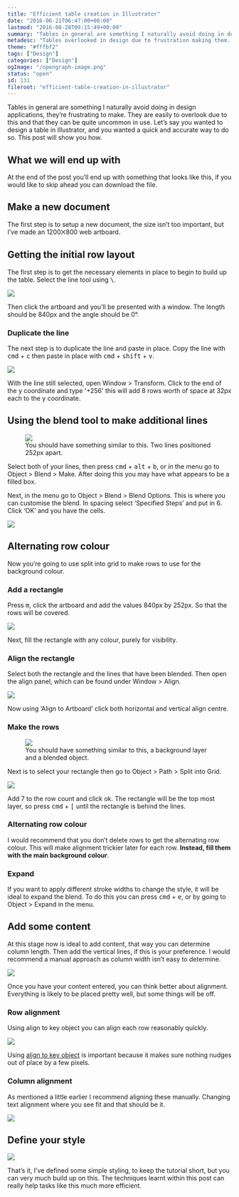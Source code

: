 ```yaml
---
title: "Efficient table creation in Illustrator"
date: "2016-06-21T06:47:00+00:00"
lastmod: "2016-08-28T09:15:49+00:00"
summary: "Tables in general are something I naturally avoid doing in design applications, they’re frustrating to make. They are easily to overlook due to this and that they can be quite uncommon in use. Let’s say you wanted to design a table in Illustrator, and you wanted a quick and accurate way to do so. This post will show you how."
metadesc: "Tables overlooked in design due to frustration making them. Let’s say you wanted to design a table in Illustrator, and you wanted a quick and accurate way to do so. This post will show you how."
theme: "#fffbf2"
tags: ["Design"]
categories: ["Design"]
ogImage: "/opengraph-image.png"
status: "open"
id: 131
fileroot: "efficient-table-creation-in-illustrator"
---
```


Tables in general are something I naturally avoid doing in design applications, they’re frustrating to make. They are easily to overlook due to this and that they can be quite uncommon in use. Let’s say you wanted to design a table in Illustrator, and you wanted a quick and accurate way to do so. This post will show you how.

## What we will end up with
At the end of the post you’ll end up with something that looks like this, if you would like to skip ahead you can download the file.

## Make a new document
The first step is to setup a new document, the size isn’t too important, but I’ve made an 1200⨉800 web artboard.

## Getting the initial row layout
The first step is to get the necessary elements in place to begin to build up the table. Select the line tool using <kbd>\\</kbd>.

<div className="article-image">
  <Image src="/images/blog/table_initial-line.png" width={738} height={492} />
</div>

Then click the artboard and you’ll be presented with a window. The length should be 840px and the angle should be 0°.

### Duplicate the line
The next step is to duplicate the line and paste in place. Copy the line with <kbd>cmd</kbd> + <kbd>c</kbd> then paste in place with <kbd>cmd</kbd> + <kbd>shift</kbd> + <kbd>v</kbd>.

<div className="article-image">
  <Image src="/images/blog/table_y-coordinate.png" width={738} height={492} />
</div>

With the line still selected, open Window > Transform. Click to the end of the y coordinate and type '+256' this will add 8 rows worth of space at 32px each to the y coordinate.

## Using the blend tool to make additional lines
<figure>
<Image src="/images/blog/table_progress-1.png" width={738} height={492} />
<figcaption>You should have something similar to this. Two lines positioned 252px apart.</figcaption>
</figure>

Select both of your lines, then press <kbd>cmd</kbd> + <kbd>alt</kbd> + <kbd>b</kbd>, or in the menu go to Object > Blend > Make. After doing this you may have what appears to be a filled box.

Next, in the menu go to Object > Blend > Blend Options. This is where you can customise the blend. In spacing select ‘Specified Steps’ and put in 6. Click ‘OK’ and you have the cells.

<div className="article-image">
  <Image src="/images/blog/table_blend-options.png" width={738} height={492} />
</div>

## Alternating row colour
Now you’re going to use split into grid to make rows to use for the background colour.

### Add a rectangle
Press <kbd>m</kbd>, click the artboard and add the values 840px by 252px. So that the rows will be covered.

<div className="article-image">
  <Image src="/images/blog/table_rectangle-rows.png" width={738} height={492} />
</div>

Next, fill the rectangle with any colour, purely for visibility.

### Align the rectangle
Select both the rectangle and the lines that have been blended. Then open the align panel, which can be found under Window > Align.

<div className="article-image">
  <Image src="/images/blog/table_align-panel.png" width={738} height={492} />
</div>

Now using ‘Align to Artboard’ click both horizontal and vertical align centre.

### Make the rows

<figure><Image src="/images/blog/table_progress-2.png" width={738} height={492} /><figcaption>You should have something similar to this, a background layer and a blended object.</figcaption></figure>

Next is to select your rectangle then go to Object > Path > Split into Grid.

<div className="article-image">
  <Image src="/images/blog/table_rows.png" width={738} height={492} />
</div>

Add 7 to the row count and click ok. The rectangle will be the top most layer, so press <kbd>cmd</kbd> + <kbd>[</kbd> until the rectangle is behind the lines.

### Alternating row colour
I would recommend that you don’t delete rows to get the alternating row colour. This will make alignment trickier later for each row. **Instead, fill them with the main background colour**.

### Expand
If you want to apply different stroke widths to change the style, it will be ideal to expand the blend. To do this you can press <kbd>cmd</kbd> + <kbd>e</kbd>, or by going to Object > Expand in the menu.

## Add some content
At this stage now is ideal to add content, that way you can determine column length. Then add the vertical lines, if this is your preference. I would recommend a manual approach as column width isn’t easy to determine.

<div className="article-image">
  <Image src="/images/blog/table_progress-3.png" width={738} height={492} />
</div>

Once you have your content entered, you can think better about alignment. Everything is likely to be placed pretty well, but some things will be off.

### Row alignment
Using align to key object you can align each row reasonably quickly.

<div className="article-image">
  <Image src="/images/blog/table_align-row.gif" unoptimized={true} width={880} height={408} />
</div>

Using [align to key object](/blog/illustrator-quick-tip-align-to-key-object) is important because it makes sure nothing nudges out of place by a few pixels.

### Column alignment
As mentioned a little earlier I recommend aligning these manually. Changing text alignment where you see fit and that should be it.

<div className="article-image">
  <Image src="/images/blog/table_progress-4.png" width={738} height={492} />
</div>

## Define your style
<div className="article-image">
  <Image src="/images/blog/table_progress-5.png" width={738} height={492} />
</div>

That’s it, I’ve defined some simple styling, to keep the tutorial short, but you can very much build up on this. The techniques learnt within this post can really help tasks like this much more efficient.
